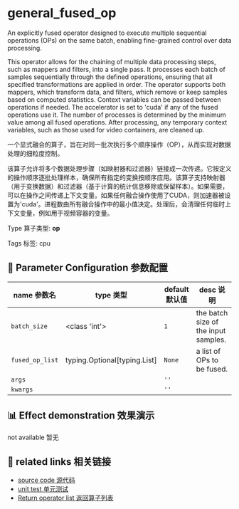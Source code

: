 # general_fused_op

An explicitly fused operator designed to execute multiple sequential operations (OPs) on the same batch, enabling fine-grained control over data processing.

This operator allows for the chaining of multiple data processing steps, such as mappers and filters, into a single pass. It processes each batch of samples sequentially through the defined operations, ensuring that all specified transformations are applied in order. The operator supports both mappers, which transform data, and filters, which remove or keep samples based on computed statistics. Context variables can be passed between operations if needed. The accelerator is set to 'cuda' if any of the fused operations use it. The number of processes is determined by the minimum value among all fused operations. After processing, any temporary context variables, such as those used for video containers, are cleaned up.

一个显式融合的算子，旨在对同一批次执行多个顺序操作（OP），从而实现对数据处理的细粒度控制。

该算子允许将多个数据处理步骤（如映射器和过滤器）链接成一次传递。它按定义的操作顺序逐批处理样本，确保所有指定的变换按顺序应用。该算子支持映射器（用于变换数据）和过滤器（基于计算的统计信息移除或保留样本）。如果需要，可以在操作之间传递上下文变量。如果任何融合操作使用了CUDA，则加速器被设置为'cuda'。进程数由所有融合操作中的最小值决定。处理后，会清理任何临时上下文变量，例如用于视频容器的变量。

Type 算子类型: **op**

Tags 标签: cpu

## 🔧 Parameter Configuration 参数配置
| name 参数名 | type 类型 | default 默认值 | desc 说明 |
|--------|------|--------|------|
| `batch_size` | <class 'int'> | `1` | the batch size of the input samples. |
| `fused_op_list` | typing.Optional[typing.List] | `None` | a list of OPs to be fused. |
| `args` |  | `''` |  |
| `kwargs` |  | `''` |  |

## 📊 Effect demonstration 效果演示
not available 暂无

## 🔗 related links 相关链接
- [source code 源代码](../../../data_juicer/ops/op_fusion.py)
- [unit test 单元测试]()
- [Return operator list 返回算子列表](../../Operators.md)